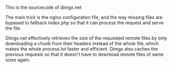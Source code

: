 This is the sourcecode of dimgx.net

The main trick is the nginx configuration file, and the way missing files are bypased to  fallback index.php so that it can process the request and serve the file. 

Dimgx.net effectively retrieves the size of the requested remote files by only downloading a chunk from their headers instead of the whole file, which makes the whole process lot faster and efficient. Dimgx also caches the previous requests so that it doesn't have to download remote files of same sizes again.
